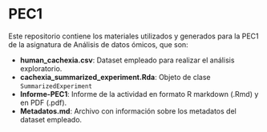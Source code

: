 # PEC1

Este repositorio contiene los materiales utilizados y generados para la PEC1 de la asignatura de Análisis de datos ómicos, que son:

- **human_cachexia.csv**: Dataset empleado para realizar el análisis exploratorio.
- **cachexia_summarized_experiment.Rda**: Objeto de clase `SummarizedExperiment`
- **Informe-PEC1**: Informe de la actividad en formato R markdown (.Rmd) y en PDF (.pdf).
- **Metadatos.md**: Archivo con información sobre los metadatos del dataset empleado. 
